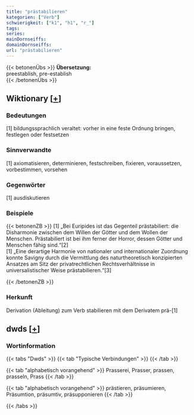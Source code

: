 ```yaml
---
title: "prästabilieren"
kategorien: ["Verb"]
schwierigkeit: ["k1", "h1", "r_"]
tags:
series:
mainDornseiffs:
domainDornseiffs:
url: "prästabilieren"
---
```


{{< betonenÜbs >}}
**Übersetzung:**  
preestablish, pre-establish  
{{< /betonenÜbs >}}

## Wiktionary [[+](https://de.wiktionary.org/wiki/prästabilieren)]

### Bedeutungen
[1] bildungssprachlich veraltet: vorher in eine feste Ordnung bringen, festlegen oder festsetzen  

### Sinnverwandte
[1] axiomatisieren, determinieren, festschreiben, fixieren, voraussetzen, vorbestimmen, vorsehen  

### Gegenwörter
[1] ausdiskutieren  

### Beispiele
{{< betonenZB >}}
[1] „Bei Euripides ist das Gegenteil prästabiliert: die Disharmonie zwischen dem Willen der Götter und dem Wollen der Menschen. Prästabiliert ist bei ihm ferner der Horror, dessen Götter und Menschen fähig sind.“[2]  
[1] „Eine derartige Harmonie von nationaler und internationaler Zuordnung konnte Savigny durch die Vermittlung des naturtheoretisch konzipierten Ansatzes am Sitz der privatrechtlichen Rechtsverhältnisse in universalistischer Weise prästabilieren.“[3]  

{{< /betonenZB >}}
### Herkunft
Derivation (Ableitung) zum Verb stabilieren mit dem Derivatem prä-[1]  



## dwds [[+](https://www.dwds.de/wb/prästabilieren)]

### Wortinformation
{{< tabs "Dwds" >}}
{{< tab "Typische Verbindungen" >}}
{{< /tab >}}

{{< tab "alphabetisch vorangehend" >}}
Prasserei, Prasser, prassen, prasseln, Prass
{{< /tab >}}

{{< tab "alphabetisch vorangehend" >}}
prästieren, präsumieren, Präsumtion, präsumtiv, präsupponieren
{{< /tab >}}

{{< /tabs >}}

